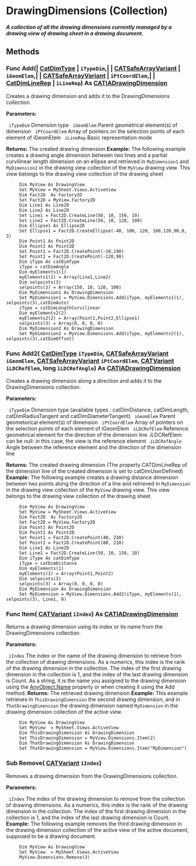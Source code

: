 # DrawingDimensions (Collection)

**_A collection of all the drawing dimensions currently managed by a drawing view of drawing sheet in a drawing document._**

## Methods

### Func **Add**(| [CatDimType](../DraftingInterfaces/enum_CatDimType_21068.md) | `iTypeDim`,| | [CATSafeArrayVariant](../System/typedef_CATSafeArrayVariant_73843.md) | `iGeomElem`,| | [CATSafeArrayVariant](../System/typedef_CATSafeArrayVariant_73843.md) | `iPtCoordElem`,| | [CatDimLineRep](../DraftingInterfaces/enum_CatDimLineRep_34241.md) | `iLineRep`) As [CATIADrawingDimension](../DraftingInterfaces/interface_DrawingDimension_55138.md)

   Creates a drawing dimension and adds it to the DrawingDimensions collection.

**Parameters:**

` iTypeDim`      Dimension type
` iGeomElem`      Parent geometrical element(s) of dimension
` iPtCoordElem`      Array of pointers on the selection points of each element of iGeomElem
` iLineRep`      Basic representation mode

**Returns:**      The created drawing dimension  **Example:**      The following example creates a drawing angle dimension between two lines and a partial curvilinear length dimension on an ellipse and retrieved in `MyDimension1` and `MyDimension2` in the drawing view collection of the `MyView` drawing view. This view belongs to the drawing view collection of the drawing sheet

```VBScript
     Dim MyView As DrawingView
     Set MyView = MySheet.Views.ActiveView
     Dim Fact2D  As Factory2D
     Set Fact2D = MyView.Factory2D
     Dim Line1 As Line2D
     Dim Line2 As Line2D
     Set Line1 = Fact2D.CreateLine(50, 10, 150, 10)
     Set Line2 = Fact2D.CreateLine(50, 10, 120, 100)
     Dim Ellipse1 As Ellipse2D
     Set Ellipse1 = Fact2D.CreateEllipse(-40, 100, 120, 180,120,90,0, 3)
     Dim Point1 As Point2D
     Dim Point2 As Point2D
     Set Point1 = Fact2D.CreatePoint(-10,190)
     Set Point2 = Fact2D.CreatePoint(-120,90)
     Dim iType As catDimType
     iType = catDimAngle
     Dim myElements1(1)
     myElements1(1) = Array(Line1,Line2)
     Dim selpoints(3)
     selpoints(3) = Array(150, 10, 120, 100)
     Dim MyDimension1 As DrawingDimension
     Set MyDimension1 = MyView.Dimensions.Add(iType, myElements1(1), selpoints(3),catDimAuto)
     iType = catDimLengthCurvilinear
     Dim myElements2(2)
     myElements2(2) = Array(Point1,Point2,Ellipse1)
     selpoints(3) = Array(0, 0, 0, 0)
     Dim MyDimension2 As DrawingDimension
     Set MyDimension2 = MyView.Dimensions.Add(iType, myElements2(1), selpoints(3),catDimOffset)

```

### Func **Add2**( [CatDimType](../DraftingInterfaces/enum_CatDimType_21068.md)  `iTypeDim`,  [CATSafeArrayVariant](../System/typedef_CATSafeArrayVariant_73843.md)  `iGeomElem`,  [CATSafeArrayVariant](../System/typedef_CATSafeArrayVariant_73843.md)  `iPtCoordElem`,  [CATVariant](../System/typedef_CATVariant_20656.md)  `iLDCRefElem`,  long  `iLDCRefAngle`) As [CATIADrawingDimension](../DraftingInterfaces/interface_DrawingDimension_55138.md)

   Creates a drawing dimension along a direction and adds it to the DrawingDimensions collection.

**Parameters:**

` iTypeDim`      Dimension type (available types : catDimDistance, catDimLength, catDimRadiusTangent and catDimDiameterTangent)
` iGeomElem`      Parent geometorical element(s) of dimension
` iPtCoordElem`      Array of pointers on the selection points of each element of iGeomElem
` iLDCRefElem`      Reference geometrical element for the direction of the dimension line .iLDCRefElem can be null: in this case, the view is the reference element
` iLDCRefAngle`      Angle between the reference element and the direction of the dimension line

**Returns:**      The created drawing dimension (The property CATDimLineRep of the dimension line of the created dimension is set to catDimUserDefined)  **Example:**      The following example creates a drawing distance dimension between two points along the direction of a line and retrieved in `MyDimension` in the drawing view collection of the `MyView` drawing view. This view belongs to the drawing view collection of the drawing sheet

```VBScript
     Dim MyView As DrawingView
     Set MyView = MySheet.Views.ActiveView
     Dim Fact2D  As Factory2D
     Set Fact2D = MyView.Factory2D
     Dim Point1 As Point2D
     Dim Point2 As Point2D
     Set Point1 = Fact2D.CreatePoint(40, 230)
     Set Point2 = Fact2D.CreatePoint(80, 210)
     Dim Line1 As Line2D
     Set Line1 = Fact2D.CreateLine(50, 10, 150, 10)
     Dim iType As catDimType
     iType = catDimDistance
     Dim myElements(1)
     myElements(1) = Array(Point1,Point2)
     Dim selpoints(3)
     selpoints(3) = Array(0, 0, 0, 0)
     Dim MyDimension As DrawingDimension
     Set MyDimension = MyView.Dimensions.Add2(iType, myElements(1), selpoints(3), Line1, 0)

```

### Func **Item**( [CATVariant](../System/typedef_CATVariant_20656.md)  `iIndex`) As [CATIADrawingDimension](../DraftingInterfaces/interface_DrawingDimension_55138.md)

   Returns a drawing dimension using its index or its name from the DrawingDimensions collection.

**Parameters:**

` iIndex`      The index or the name of the drawing dimension to retrieve from the collection of drawing dimensions. As a numerics, this index is the rank of the drawing dimension in the collection. The index of the first drawing dimension in the collection is 1, and the index of the last drawing dimension is Count. As a string, it is the name you assigned to the drawing dimension using the
[AnyObject.Name](../System/interface_AnyObject_17321.htm#Name) property or when creating it using the Add method.  **Returns:**      The retrieved drawing dimension  **Example:**      This example retrieves in `ThisDrawingDimension` the second drawing dimension, and in `ThatDrawingDimension` the drawing dimension named `MyDimension` in the drawing dimension collection of the active view.

```VBScript
     Dim MyView As DrawingView
     Set MyView  = MySheet.Views.ActiveView
     Dim ThisDrawingDimension As DrawingDimension
     Set ThisDrawingDimension = MyView.Dimensions.Item(2)
     Dim ThatDrawingDimension As DrawingDimension
     Set ThatDrawingDimension = MyView.Dimensions.Item("MyDimension")

```

### Sub **Remove**( [CATVariant](../System/typedef_CATVariant_20656.md)  `iIndex`)

   Removes a drawing dimension from the DrawingDimensions collection.

**Parameters:**

` iIndex`      The index of the drawing dimension to remove from the collection of drawing dimensions. As a numerics, this index is the rank of the drawing dimension in the collection. The index of the first drawing dimension in the collection is 1, and the index of the last drawing dimension is Count.  **Example:**      The following example removes the third drawing dimension in the drawing dimension collection of the active view of the active document, supposed to be a drawing document.

```VBScript
     Dim MyView As DrawingView
     Set MyView  = MySheet.Views.ActiveView
     MyView.Dimensions.Remove(3)

```